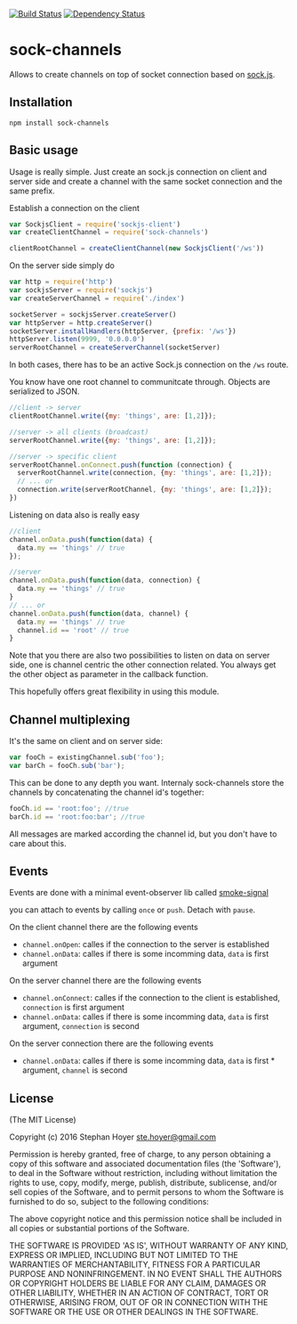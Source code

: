 [![Build Status](https://travis-ci.org/StephanHoyer/sock-channels.svg?branch=master)](https://travis-ci.org/StephanHoyer/sock-channels)
[![Dependency Status](https://david-dm.org/StephanHoyer/sock-channels.svg)](https://david-dm.org/StephanHoyer/sock-channels)

sock-channels
=============

Allows to create channels on top of socket connection based on
[sock.js](http://sockjs.org).

Installation
------------

    npm install sock-channels

Basic usage
-----------

Usage is really simple. Just create an sock.js connection on client and server
side and create a channel with the same socket connection and the same prefix.

Establish a connection on the client

```javascript
var SockjsClient = require('sockjs-client')
var createClientChannel = require('sock-channels')

clientRootChannel = createClientChannel(new SockjsClient('/ws'))
```

On the server side simply do

```javascript
var http = require('http')
var sockjsServer = require('sockjs')
var createServerChannel = require('./index')

socketServer = sockjsServer.createServer()
var httpServer = http.createServer()
socketServer.installHandlers(httpServer, {prefix: '/ws'})
httpServer.listen(9999, '0.0.0.0')
serverRootChannel = createServerChannel(socketServer)
```

In both cases, there has to be an active Sock.js connection on the `/ws`
route.

You know have one root channel to communitcate through. Objects are serialized to JSON.

```javascript
//client -> server
clientRootChannel.write({my: 'things', are: [1,2]});

//server -> all clients (broadcast)
serverRootChannel.write({my: 'things', are: [1,2]});

//server -> specific client
serverRootChannel.onConnect.push(function (connection) {
  serverRootChannel.write(connection, {my: 'things', are: [1,2]});
  // ... or
  connection.write(serverRootChannel, {my: 'things', are: [1,2]});
})
```

Listening on data also is really easy

```javascript
//client
channel.onData.push(function(data) {
  data.my == 'things' // true
});

//server
channel.onData.push(function(data, connection) {
  data.my == 'things' // true
}
// ... or
channel.onData.push(function(data, channel) {
  data.my == 'things' // true
  channel.id == 'root' // true
}
```

Note that you there are also two possibilities to listen on data on server side,
one is channel centric the other connection related. You always get the other
object as parameter in the callback function.

This hopefully offers great flexibility in using this module.

Channel multiplexing
--------------------

It's the same on client and on server side:

```javascript
var fooCh = existingChannel.sub('foo');
var barCh = fooCh.sub('bar');
```

This can be done to any depth you want. Internaly sock-channels store the
channels by concatenating the channel id's together:

```javascript
fooCh.id == 'root:foo'; //true
barCh.id == 'root:foo:bar'; //true
```

All messages are marked according the channel id, but you don't have to care
about this.

Events
------

Events are done with a minimal event-observer lib called [smoke-signal](https://github.com/StephanHoyer/smoke-signal)

you can attach to events by calling `once` or `push`. Detach with `pause`.

On the client channel there are the following events

* `channel.onOpen`: calles if the connection to the server is established
* `channel.onData`: calles if there is some incomming data, `data` is first argument

On the server channel there are the following events

* `channel.onConnect`: calles if the connection to the client is established, `connection` is first argument
* `channel.onData`: calles if there is some incomming data, `data` is first argument, `connection` is second

On the server connection there are the following events
* `channel.onData`: calles if there is some incomming data, `data` is first * argument, `channel` is second

License
-------

(The MIT License)

Copyright (c) 2016 Stephan Hoyer <ste.hoyer@gmail.com>

Permission is hereby granted, free of charge, to any person obtaining a copy
of this software and associated documentation files (the 'Software'), to deal
in the Software without restriction, including without limitation the rights
to use, copy, modify, merge, publish, distribute, sublicense, and/or sell
copies of the Software, and to permit persons to whom the Software is
furnished to do so, subject to the following conditions:

The above copyright notice and this permission notice shall be included in all
copies or substantial portions of the Software.

THE SOFTWARE IS PROVIDED 'AS IS', WITHOUT WARRANTY OF ANY KIND, EXPRESS OR
IMPLIED, INCLUDING BUT NOT LIMITED TO THE WARRANTIES OF MERCHANTABILITY,
FITNESS FOR A PARTICULAR PURPOSE AND NONINFRINGEMENT. IN NO EVENT SHALL THE
AUTHORS OR COPYRIGHT HOLDERS BE LIABLE FOR ANY CLAIM, DAMAGES OR OTHER
LIABILITY, WHETHER IN AN ACTION OF CONTRACT, TORT OR OTHERWISE, ARISING FROM,
OUT OF OR IN CONNECTION WITH THE SOFTWARE OR THE USE OR OTHER DEALINGS IN THE
SOFTWARE.
